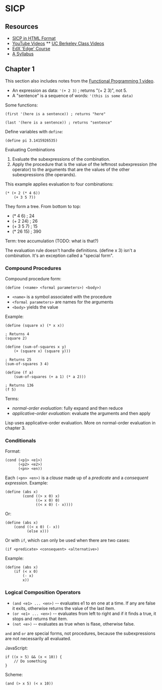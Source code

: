 SICP
====

## Resources

* [SICP in HTML Format](https://sarabander.github.io/sicp/)
* [YouTube Videos](http://www.youtube.com/results?search_query=sicp)
** [UC Berkeley Class Videos](http://youtu.be/zmYqShvVDh4)
* [EdX 'Edge' Course](https://edge.edx.org/courses/UCBerkeleyX/CS61AS/2014_Spring/about)
* [A Syllabus](http://www-inst.eecs.berkeley.edu/~cs61a/sp14/)

## Chapter 1

This section also includes notes from the [Functional Programming 1 video](http://youtu.be/zmYqShvVDh4).

* An expression as data: `'(+ 2 3)` ; returns "(+ 2 3)", not 5.
* A "sentence" is a sequence of words: `'(this is some data)`

Some functions:

    (first '(here is a sentence)) ; returns "here"
    
    (last '(here is a sentence)) ; returns "sentence"

Define variables with `define`:

	(define pi 3.1415926535)

Evaluating Combinations

1. Evaluate the subexpressions of the combination.
2. Apply the procedure that is the value of the leftmost subexpression (the operator) to the arguments that are the values of the other subexpressions (the operands).

This example applies evaluation to four combinations:

	(* (+ 2 (* 4 6))
		(+ 3 5 7))

They form a tree. From bottom to top:

* (* 4 6) ; 24
* (+ 2 24) ; 26
* (+ 3 5 7) ; 15
* (* 26 15) ; 390

Term: tree accumulation (TODO: what is that?)

The evaluation rule doesn't handle definitions. (define x 3) isn't a combination. It's an exception called a "special form".

### Compound Procedures

Compound procedure form:

	(define (<name> <formal parameters>) <body>)

* `<name>` is a symbol associated with the procedure
* `<formal parameters>` are names for the arguments
* `<body>` yields the value

Example:

	(define (square x) (* x x))

	; Returns 4
	(square 2)

	(define (sum-of-squares x y)
		(+ (square x) (square y)))

	; Returns 25
	(sum-of-squares 3 4)

	(define (f a)
		(sum-of-squares (+ a 1) (* a 2)))

	; Returns 136
	(f 5)
	
Terms:

* _normal-order evaluation_: fully expand and then reduce 
* _applicative-order evaluation_: evaluate the arguments and then apply

Lisp uses applicative-order evaluation. More on normal-order evaluation in chapter 3.

### Conditionals

Format:

    (cond (<p1> <e1>)
    	  (<p2> <e2>)
	  	  (<pn> <en))

Each `(<pn> <en>)` is a _clause_ made up of a _predicate_ and a _consequent expression_. Example:

    (define (abs x)
    	    (cond ((> x 0) x)
	    		  ((= x 0) 0)
		     	  ((< x 0) (- x))))

Or:

	(define (abs x)
		(cond ((< x 0) (- x))
			  (else x)))

Or with `if`, which can only be used when there are two cases:

	(if <predicate> <consequent> <alternative>)

Example:

	(define (abs x)
		(if (< x 0)
			(- x)
			x))

### Logical Composition Operators

* `(and <e1> ... <en>)` -- evaluates e1 to en one at a time. If any are false it exits, otherwise returns the value of the last item.
* `(or <e1> ... <en>)` -- evaluates from left to right and if it finds a true, it stops and returns that item.
* `(not <e>)` -- evaluates as true when <e> is flase, otherwise false.

`and` and `or` are special forms, not procedures, because the subexpressions are not necessarily all evaluated.

JavaScript:

	if ((x > 5) && (x < 10)) {
		// Do something
	}

Scheme:

	(and (> x 5) (< x 10))

